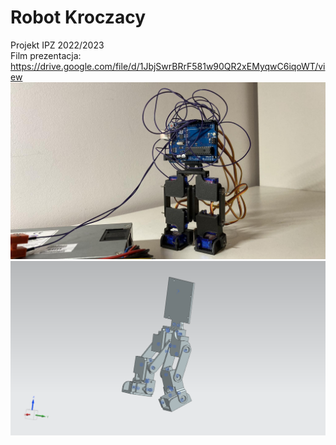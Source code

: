 # Robot Kroczacy
Projekt IPZ 2022/2023 </br>
Film prezentacja:</br>
https://drive.google.com/file/d/1JbjSwrBRrF581w90QR2xEMyqwC6iqoWT/view
![robot](robot.jpg)
![model1](model1.png)
